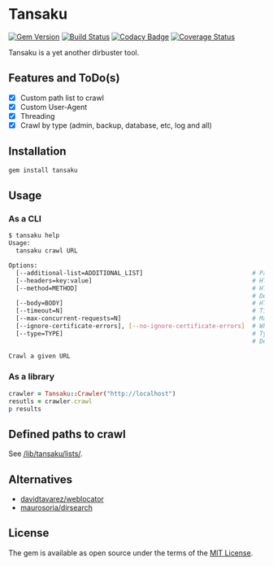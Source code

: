 # Tansaku

[![Gem Version](https://badge.fury.io/rb/tansaku.svg)](https://badge.fury.io/rb/tansaku)
[![Build Status](https://travis-ci.com/ninoseki/tansaku.svg?branch=master)](https://travis-ci.com/ninoseki/tansaku)
[![Codacy Badge](https://api.codacy.com/project/badge/Grade/b8c176423480493182a6d52e56f6fd35)](https://www.codacy.com/app/ninoseki/tansaku)
[![Coverage Status](https://coveralls.io/repos/github/ninoseki/tansaku/badge.svg?branch=master)](https://coveralls.io/github/ninoseki/tansaku?branch=master)

Tansaku is a yet another dirbuster tool.

## Features and ToDo(s)

- [x] Custom path list to crawl
- [x] Custom User-Agent
- [x] Threading
- [x] Crawl by type (admin, backup, database, etc, log and all)

## Installation

```bash
gem install tansaku
```

## Usage

### As a CLI

```sh
$ tansaku help
Usage:
  tansaku crawl URL

Options:
  [--additional-list=ADDITIONAL_LIST]                              # Path to the file which includes additional paths to crawl
  [--headers=key:value]                                            # HTTP headers to use
  [--method=METHOD]                                                # HTTP method to use
                                                                   # Default: HEAD
  [--body=BODY]                                                    # HTTP request body to use
  [--timeout=N]                                                    # Timeout in seconds
  [--max-concurrent-requests=N]                                    # Max number of concurrent requests to use
  [--ignore-certificate-errors], [--no-ignore-certificate-errors]  # Whether to ignore certificate errors or not
  [--type=TYPE]                                                    # Type of a list to crawl (admin, backup, database, etc, log or all)
                                                                   # Default: all

Crawl a given URL
```

### As a library

```ruby
crawler = Tansaku::Crawler("http://localhost")
resutls = crawler.crawl
p results
```

## Defined paths to crawl

See [/lib/tansaku/lists/](https://github.com/ninoseki/tansaku/blob/master/lib/tansaku/lists/).

## Alternatives

- [davidtavarez/weblocator](https://github.com/davidtavarez/weblocator)
- [maurosoria/dirsearch](https://github.com/maurosoria/dirsearch)

## License

The gem is available as open source under the terms of the [MIT License](https://opensource.org/licenses/MIT).
